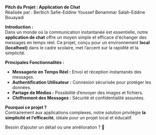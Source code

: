 **Pitch du Projet : Application de Chat**  
Réalisée par :  Berbich Safie-Eddine 
                Youssef Benammar
                Salah-Eddine Bouayadi

**Introduction :**  
Dans un monde où la communication instantanée est essentielle, notre **application de chat** offre un moyen simple et efficace d'échanger des messages en temps réel. Ce projet, conçu pour un environnement **local (localhost)** dans le cadre scolaire, met l’accent sur la rapidité et la simplicité.  

**Principales Fonctionnalités :**  
- **Messagerie en Temps Réel :** Envoi et réception instantanés des messages.  
- **Authentification Utilisateur :** Connexion sécurisée pour protéger les données.  
- **Partage de Médias :** Possibilité d’envoyer des images et fichiers.  
- **Chiffrement des Messages :** Sécurité et confidentialité assurées.  

**Pourquoi ce projet ?**  
Contrairement aux applications complexes, notre solution privilégie **la simplicité et l’efficacité**, idéale pour un projet local et éducatif.  

Besoin d’ajouter un détail ou une amélioration ? 🚀
